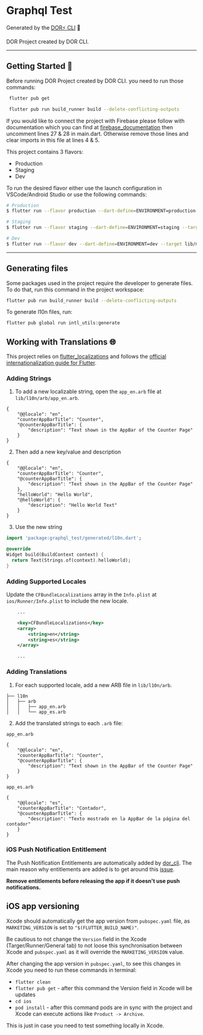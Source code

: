 # Graphql Test

Generated by the [DOR⚡️ CLI][dor_cli_link] 🤖

DOR Project created by DOR CLI.

---

## Getting Started 🚀


Before running DOR Project created by DOR CLI. you need to run those commands:

```sh
 flutter pub get

 flutter pub run build_runner build --delete-conflicting-outputs
```

If you would like to connect the project with Firebase please follow with documentation which you can find at
[firebase_documentation]
then uncomment lines 27 & 28 in main.dart.
Otherwise remove those lines and clear imports in this file at lines 4 & 5.


This project contains 3 flavors:

- Production
- Staging
- Dev

To run the desired flavor either use the launch configuration in VSCode/Android Studio or use the following commands:

```sh
# Production
$ flutter run --flavor production --dart-define=ENVIRONMENT=production --target lib/main.dart

# Staging
$ flutter run --flavor staging --dart-define=ENVIRONMENT=staging --target lib/main.dart

# Dev
$ flutter run --flavor dev --dart-define=ENVIRONMENT=dev --target lib/main.dart
```

---

## Generating files

Some packages used in the project require the developer to generate files. To do that, run this command in the project workspace:

```sh
flutter pub run build_runner build --delete-conflicting-outputs
```

To generate l10n files, run:

```sh
flutter pub global run intl_utils:generate
```

## Working with Translations 🌐

This project relies on [flutter_localizations][flutter_localizations_link] and follows the [official internationalization guide for Flutter][internationalization_link].

### Adding Strings

1. To add a new localizable string, open the `app_en.arb` file at `lib/l10n/arb/app_en.arb`.

```arb
{
    "@@locale": "en",
    "counterAppBarTitle": "Counter",
    "@counterAppBarTitle": {
        "description": "Text shown in the AppBar of the Counter Page"
    }
}
```

2. Then add a new key/value and description

```arb
{
    "@@locale": "en",
    "counterAppBarTitle": "Counter",
    "@counterAppBarTitle": {
        "description": "Text shown in the AppBar of the Counter Page"
    },
    "helloWorld": "Hello World",
    "@helloWorld": {
        "description": "Hello World Text"
    }
}
```

3. Use the new string

```dart
import 'package:graphql_test/generated/l10n.dart';

@override
Widget build(BuildContext context) {
  return Text(Strings.of(context).helloWorld);
}
```

### Adding Supported Locales

Update the `CFBundleLocalizations` array in the `Info.plist` at `ios/Runner/Info.plist` to include the new locale.

```xml
    ...

    <key>CFBundleLocalizations</key>
	<array>
		<string>en</string>
		<string>es</string>
	</array>

    ...
```

### Adding Translations

1. For each supported locale, add a new ARB file in `lib/l10n/arb`.

```
├── l10n
│   ├── arb
│   │   ├── app_en.arb
│   │   └── app_es.arb
```

2. Add the translated strings to each `.arb` file:

`app_en.arb`

```arb
{
    "@@locale": "en",
    "counterAppBarTitle": "Counter",
    "@counterAppBarTitle": {
        "description": "Text shown in the AppBar of the Counter Page"
    }
}
```

`app_es.arb`

```arb
{
    "@@locale": "es",
    "counterAppBarTitle": "Contador",
    "@counterAppBarTitle": {
        "description": "Texto mostrado en la AppBar de la página del contador"
    }
}
```

### iOS Push Notification Entitlement

The Push Notification Entitlements are automatically added by [dor_cli][dor_cli_link]. The main reason why entitlements are added is to get around this [issue][push_notification_entitlement_gh_issue].  

**Remove entitlements before releasing the app if it doesn't use push notifications.**  

[flutter_localizations_link]: https://api.flutter.dev/flutter/flutter_localizations/flutter_localizations-library.html
[internationalization_link]: https://flutter.dev/docs/development/accessibility-and-localization/internationalization
[dor_cli_link]: https://github.com/DroidsOnRoids/dor-flutter-cli
[firebase_documentation]: https://firebase.google.com/docs/flutter/setup?platform=ios
[push_notification_entitlement_gh_issue]: https://github.com/flutter/flutter/issues/9984

## iOS app versioning
Xcode should automatically get the app version from `pubspec.yaml` file, as `MARKETING_VERSION` is set to `"$(FLUTTER_BUILD_NAME)"`. 

Be cautious to not change the `Version` field in the Xcode (Targer/Runner/General tab) to not loose this synchronisation between Xcode and `pubspec.yaml` as it will override the `MARKETING_VERSION` value.

After changing the app version in `pubspec.yaml`, to see this changes in Xcode you need to run these commands in terminal:
- `flutter clean`
- `flutter pub get` - after this command the Version field in Xcode will be updates
- `cd ios`
- `pod install` - after this command pods are in sync with the project and Xcode can execute actions like `Product -> Archive`.

This is just in case you need to test something locally in Xcode.
